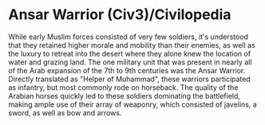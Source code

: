 # Ansar Warrior (Civ3)/Civilopedia

While early Muslim forces consisted of very few soldiers, it's understood that they retained higher morale and mobility than their enemies, as well as the luxury to retreat into the desert where they alone knew the location of water and grazing land. The one military unit that was present in nearly all of the Arab expansion of the 7th to 9th centuries was the Ansar Warrior. Directly translated as "Helper of Muhammad", these warriors participated as infantry, but most commonly rode on horseback. The quality of the Arabian horses quickly led to these soldiers dominating the battlefield, making ample use of their array of weaponry, which consisted of javelins, a sword, as well as bow and arrows.